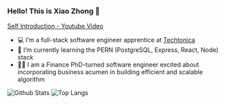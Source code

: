### Hello! This is Xiao Zhong 👋

[Self Introduction - Youtube Video](https://youtu.be/8ykaacnEZAQ)

- 💻 I’m a full-stack software engineer apprentice at [Techtonica](https://techtonica.org/)
- 🌱 I’m currently learning the PERN (PostgreSQL, Express, React, Node) stack
- 👩‍🎓 I am a Finance PhD-turned software engineer excited about incorporating business acumen in building efficient and scalable algorithm

![Github Stats](https://github-readme-stats.vercel.app/api?username=xiaozhong21&count_private=true&show_icons=true&include_all_commits=true)
![Top Langs](https://github-readme-stats.vercel.app/api/top-langs/?username=xiaozhong21&hide=TeX&layout=compact)
